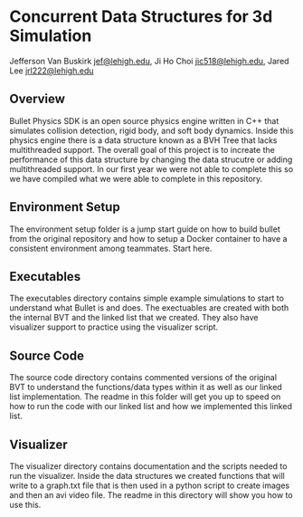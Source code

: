 # Concurrent Data Structures for 3d Simulation
Jefferson Van Buskirk jef@lehigh.edu, Ji Ho Choi jic518@lehigh.edu, Jared Lee jrl222@lehigh.edu



## Overview
Bullet Physics SDK is an open source physics engine written in C++ that simulates collision detection, rigid body, and soft body dynamics. Inside this physics engine 
there is a data structure known as a BVH Tree that lacks multithreaded support. The overall goal of this project is to increate the performance of this data structure 
by changing the data strucutre or adding multithreaded support. In our first year we were not able to complete this so we have compiled what we were able to complete 
in this repository. 

## Environment Setup
The environment setup folder is a jump start guide on how to build bullet from the original repository and how to setup a Docker container to have a consistent environment among teammates. Start here.

## Executables
The executables directory contains simple example simulations to start to understand what Bullet is and does. The exectuables are created with both the internal BVT and 
the linked list that we created. They also have visualizer support to practice using the visualizer script. 

## Source Code
The source code directory contains commented versions of the original BVT to understand the functions/data types within it as well as our linked list implementation. The 
readme in this folder will get you up to speed on how to run the code with our linked list and how we implemented this linked list.

## Visualizer
The visualizer directory contains documentation and the scripts needed to run the visualizer. Inside the data structures we created functions that will write to a graph.txt file
that is then used in a python script to create images and then an avi video file. The readme in this directory will show you how to use this.
